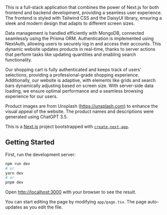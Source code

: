 This is a full-stack application that combines the power of Next.js for both frontend and backend development, providing a seamless user experience. The frontend is styled with Tailwind CSS and the DaisyUI library, ensuring a sleek and modern design that adapts to different screen sizes.

Data management is handled efficiently with MongoDB, connected seamlessly using the Prisma ORM. Authentication is implemented using NextAuth, allowing users to securely log in and access their accounts. This dynamic website updates products in real-time, thanks to server actions that perform tasks like updating quantities and enabling search functionality.

Our shopping cart is fully authenticated and keeps track of users' selections, providing a professional-grade shopping experience. Additionally, our website is adaptive, with elements like grids and search bars dynamically adjusting based on screen size. With server-side data loading, we ensure optimal performance and a seamless browsing experience for our users.

Product images are from Unsplash (https://unsplash.com) to enhance the visual appeal of the website. The product names and descriptions were generated using ChatGPT 3.5.

This is a [Next.js](https://nextjs.org/) project bootstrapped with [`create-next-app`](https://github.com/vercel/next.js/tree/canary/packages/create-next-app).

## Getting Started

First, run the development server:

```bash
npm run dev
# or
yarn dev
# or
pnpm dev
```

Open [http://localhost:3000](http://localhost:3000) with your browser to see the result.

You can start editing the page by modifying `app/page.tsx`. The page auto-updates as you edit the file.

